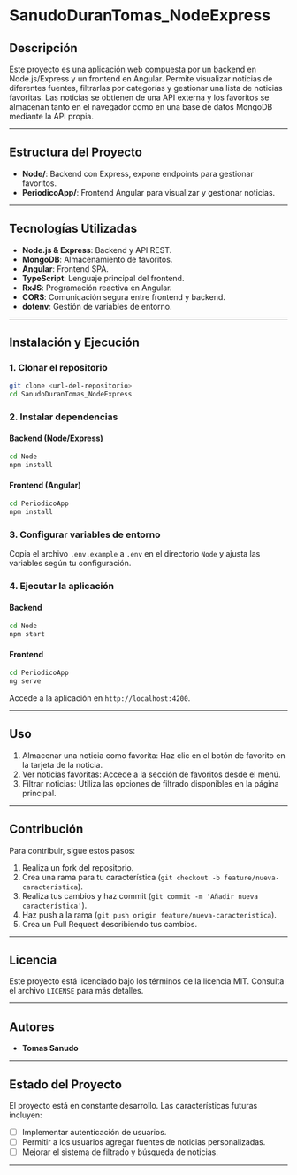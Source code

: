 # SanudoDuranTomas_NodeExpress

## Descripción

Este proyecto es una aplicación web compuesta por un backend en Node.js/Express y un frontend en Angular. Permite visualizar noticias de diferentes fuentes, filtrarlas por categorías y gestionar una lista de noticias favoritas. Las noticias se obtienen de una API externa y los favoritos se almacenan tanto en el navegador como en una base de datos MongoDB mediante la API propia.

---

## Estructura del Proyecto

- **Node/**: Backend con Express, expone endpoints para gestionar favoritos.
- **PeriodicoApp/**: Frontend Angular para visualizar y gestionar noticias.

---

## Tecnologías Utilizadas

- **Node.js & Express**: Backend y API REST.
- **MongoDB**: Almacenamiento de favoritos.
- **Angular**: Frontend SPA.
- **TypeScript**: Lenguaje principal del frontend.
- **RxJS**: Programación reactiva en Angular.
- **CORS**: Comunicación segura entre frontend y backend.
- **dotenv**: Gestión de variables de entorno.

---

## Instalación y Ejecución

### 1. Clonar el repositorio

```bash
git clone <url-del-repositorio>
cd SanudoDuranTomas_NodeExpress
```

### 2. Instalar dependencias

#### Backend (Node/Express)

```bash
cd Node
npm install
```

#### Frontend (Angular)

```bash
cd PeriodicoApp
npm install
```

### 3. Configurar variables de entorno

Copia el archivo `.env.example` a `.env` en el directorio `Node` y ajusta las variables según tu configuración.

### 4. Ejecutar la aplicación

#### Backend

```bash
cd Node
npm start
```

#### Frontend

```bash
cd PeriodicoApp
ng serve
```

Accede a la aplicación en `http://localhost:4200`.

---

## Uso

1. Almacenar una noticia como favorita: Haz clic en el botón de favorito en la tarjeta de la noticia.
2. Ver noticias favoritas: Accede a la sección de favoritos desde el menú.
3. Filtrar noticias: Utiliza las opciones de filtrado disponibles en la página principal.

---

## Contribución

Para contribuir, sigue estos pasos:

1. Realiza un fork del repositorio.
2. Crea una rama para tu característica (`git checkout -b feature/nueva-caracteristica`).
3. Realiza tus cambios y haz commit (`git commit -m 'Añadir nueva característica'`).
4. Haz push a la rama (`git push origin feature/nueva-caracteristica`).
5. Crea un Pull Request describiendo tus cambios.

---

## Licencia

Este proyecto está licenciado bajo los términos de la licencia MIT. Consulta el archivo `LICENSE` para más detalles.

---

## Autores

- **Tomas Sanudo** 
---

## Estado del Proyecto

El proyecto está en constante desarrollo. Las características futuras incluyen:

- [ ] Implementar autenticación de usuarios.
- [ ] Permitir a los usuarios agregar fuentes de noticias personalizadas.
- [ ] Mejorar el sistema de filtrado y búsqueda de noticias.

---
